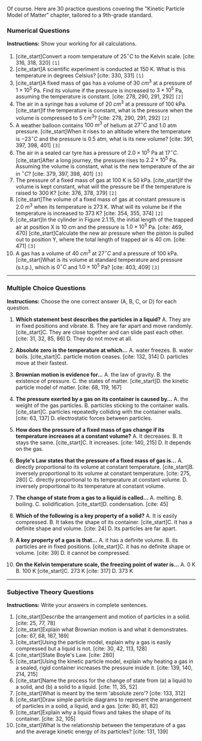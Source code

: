 Of course. Here are 30 practice questions covering the "Kinetic Particle Model of Matter" chapter, tailored to a 9th-grade standard.

### **Numerical Questions**

**Instructions:** Show your working for all calculations.

1.  [cite_start]Convert a room temperature of $25^{\circ}C$ to the Kelvin scale. [cite: 316, 318, 320] `[1]`
2.  [cite_start]A scientific experiment is conducted at 150 K. What is this temperature in degrees Celsius? [cite: 330, 331] `[1]`
3.  [cite_start]A fixed mass of gas has a volume of $30~cm^3$ at a pressure of $1 \times 10^5$ Pa. Find its volume if the pressure is increased to $3 \times 10^5$ Pa, assuming the temperature is constant. [cite: 278, 290, 291, 292] `[2]`
4.  The air in a syringe has a volume of $20~cm^3$ at a pressure of $100$ kPa. [cite_start]If the temperature is constant, what is the pressure when the volume is compressed to $5~cm^3$? [cite: 278, 290, 291, 292] `[2]`
5.  A weather balloon contains $100~m^3$ of helium at $27^{\circ}C$ and $1.0$ atm pressure. [cite_start]When it rises to an altitude where the temperature is $-23^{\circ}C$ and the pressure is $0.5$ atm, what is its new volume? [cite: 391, 397, 398, 401] `[3]`
6.  The air in a sealed car tyre has a pressure of $2.0 \times 10^5$ Pa at $17^{\circ}C$. [cite_start]After a long journey, the pressure rises to $2.2 \times 10^5$ Pa. Assuming the volume is constant, what is the new temperature of the air in $^{\circ}C$? [cite: 379, 397, 398, 401] `[3]`
7.  The pressure of a fixed mass of gas at $100$ K is $50$ kPa. [cite_start]If the volume is kept constant, what will the pressure be if the temperature is raised to $300$ K? [cite: 376, 378, 379] `[2]`
8.  [cite_start]The volume of a fixed mass of gas at constant pressure is $2.0~m^3$ when its temperature is $273$ K. What will its volume be if the temperature is increased to $373$ K? [cite: 354, 355, 374] `[2]`
9.  [cite_start]In the cylinder in Figure 2.1.15, the initial length of the trapped air at position X is 10 cm and the pressure is $1.0 \times 10^5$ Pa. [cite: 469, 470] [cite_start]Calculate the new air pressure when the piston is pulled out to position Y, where the total length of trapped air is 40 cm. [cite: 471] `[3]`
10. A gas has a volume of $40~cm^3$ at $27^{\circ}C$ and a pressure of $100$ kPa. [cite_start]What is its volume at standard temperature and pressure (s.t.p.), which is $0^{\circ}C$ and $1.0 \times 10^5$ Pa? [cite: 403, 409] `[3]`

***
### **Multiple Choice Questions**

**Instructions:** Choose the one correct answer (A, B, C, or D) for each question.

1.  **Which statement best describes the particles in a liquid?**
    A. They are in fixed positions and vibrate.
    B. They are far apart and move randomly.
    [cite_start]C. They are close together and can slide past each other. [cite: 31, 32, 85, 86]
    D. They do not move at all.

2.  **Absolute zero is the temperature at which...**
    A. water freezes.
    B. water boils.
    [cite_start]C. particle motion ceases. [cite: 132, 314]
    D. particles move at their fastest.

3.  **Brownian motion is evidence for...**
    A. the law of gravity.
    B. the existence of pressure.
    C. the states of matter.
    [cite_start]D. the kinetic particle model of matter. [cite: 68, 119, 167]

4.  **The pressure exerted by a gas on its container is caused by...**
    A. the weight of the gas particles.
    B. particles sticking to the container walls.
    [cite_start]C. particles repeatedly colliding with the container walls. [cite: 63, 137]
    D. electrostatic forces between particles.

5.  **How does the pressure of a fixed mass of gas change if its temperature increases at a constant volume?**
    A. It decreases.
    B. It stays the same.
    [cite_start]C. It increases. [cite: 140, 215]
    D. It depends on the gas.

6.  **Boyle's Law states that the pressure of a fixed mass of gas is...**
    A. directly proportional to its volume at constant temperature.
    [cite_start]B. inversely proportional to its volume at constant temperature. [cite: 275, 280]
    C. directly proportional to its temperature at constant volume.
    D. inversely proportional to its temperature at constant volume.

7.  **The change of state from a gas to a liquid is called...**
    A. melting.
    B. boiling.
    C. solidification.
    [cite_start]D. condensation. [cite: 45]

8.  **Which of the following is a key property of a solid?**
    A. It is easily compressed.
    B. It takes the shape of its container.
    [cite_start]C. It has a definite shape and volume. [cite: 24]
    D. Its particles are far apart.

9.  **A key property of a gas is that...**
    A. it has a definite volume.
    B. its particles are in fixed positions.
    [cite_start]C. it has no definite shape or volume. [cite: 39]
    D. it cannot be compressed.

10. **On the Kelvin temperature scale, the freezing point of water is...**
    A. 0 K
    B. 100 K
    [cite_start]C. 273 K [cite: 317]
    D. 373 K

***
### **Subjective Theory Questions**

**Instructions:** Write your answers in complete sentences.

1.  [cite_start]Describe the arrangement and motion of particles in a solid. [cite: 25, 77, 78]
2.  [cite_start]Explain what Brownian motion is and what it demonstrates. [cite: 67, 68, 167, 169]
3.  [cite_start]Using the particle model, explain why a gas is easily compressed but a liquid is not. [cite: 30, 42, 113, 128]
4.  [cite_start]State Boyle's Law. [cite: 280]
5.  [cite_start]Using the kinetic particle model, explain why heating a gas in a sealed, rigid container increases the pressure inside it. [cite: 139, 140, 214, 215]
6.  [cite_start]Name the process for the change of state from (a) a liquid to a solid, and (b) a solid to a liquid. [cite: 11, 35, 52]
7.  [cite_start]What is meant by the term 'absolute zero'? [cite: 133, 312]
8.  [cite_start]Draw simple particle diagrams to represent the arrangement of particles in a solid, a liquid, and a gas. [cite: 80, 81, 82]
9.  [cite_start]Explain why a liquid flows and takes the shape of its container. [cite: 32, 105]
10. [cite_start]What is the relationship between the temperature of a gas and the average kinetic energy of its particles? [cite: 131, 139]